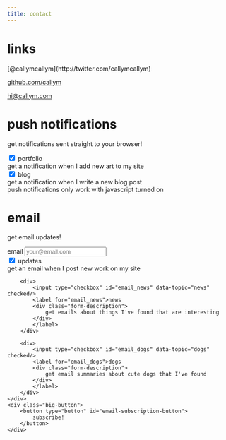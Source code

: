 ```yaml
---
title: contact
---
```

<h1>links</h1>
<div class="contact links center">
[@callymcallym](http://twitter.com/callymcallym)

[github.com/callym](http://github.com/callym)

[hi@callym.com](mailto:hi@callym.com)
</div>

# push notifications
get notifications sent straight to your browser!
<div>
<form class="center" id="push-subscription-form">
	<div class="checkboxes" id="topics">
		<div>
			<input type="checkbox" id="push_portfolio" data-topic="portfolio" checked/>
			<label for="push_portfolio">portfolio
			<div class="form-description">
				get a notification when I add new art to my site
			</div>
			</label>
		</div>
		<div>
			<input type="checkbox" id="push_blog" data-topic="blog" checked/>
			<label for="push_blog">blog
			<div class="form-description">
				get a notification when I write a new blog post
			</div>
			</label>
		</div>
	</div>
	<div class="big-button">
		<label for="push_notifications_action" id="push_notifications_label">
			<noscript>
				push notifications only work with javascript turned on
			</noscript>
		</label>
		<button type="button" id="push_notifications_action" style="display: none">
			subscribe!
		</button>
	</div>
</form>
</div>

# email
get email updates!
<form class="center" id="email-subscription-form">
	<div class="email">
		<label for="email">email</label>
		<span class="email-input">
			<input 	type="email"
					id="email"
					name="email_address" 
					placeholder="your@email.com"
					required/>
		</span>
	</div>
	<div class="checkboxes" id="topics">
		<div>
			<input type="checkbox" id="email_updates" data-topic="updates" checked/>
			<label for="email_updates">updates
			<div class="form-description">
				get an email when I post new work on my site
			</div>
			</label>
		</div>

		<div>
			<input type="checkbox" id="email_news" data-topic="news" checked/>
			<label for="email_news">news
			<div class="form-description">
				get emails about things I've found that are interesting
			</div>
			</label>
		</div>

		<div>
			<input type="checkbox" id="email_dogs" data-topic="dogs" checked/>
			<label for="email_dogs">dogs
			<div class="form-description">
				get email summaries about cute dogs that I've found
			</div>
			</label>
		</div>
	</div>
	<div class="big-button">
		<button type="button" id="email-subscription-button">
			subscribe!
		</button>
	</div>
</form>

<script>
$(document).ready(function() {
	var check_subscribe = function(type, cb_zero, cb_else) {
		var checked = 0;
		$(`#${type}-subscription-form input[type=checkbox]`).each(function() {
			checked += $(this).prop('checked') ? 1 : 0;
		});
		if (checked <= 0) {
			if (cb_zero) {
				cb_zero();
			}
		} else {
			if (cb_else) {
				cb_else();
			}
		}
	}

	var get_topics = function(type) {
		var topics = [];
		$(`#${type}-subscription-form input[type=checkbox]`).each(function() {
			var $this = $(this);
			if ($this.prop('checked')) {
				topics.push($this.data('topic'));
			}
		});
		return topics;
	}

	var set_topics = function(type, topics) {
		if (topics) {
			$(`#${type}-subscription-form input[type=checkbox]`).each(function() {
				var $this = $(this);
				if (topics.indexOf($this.data('topic')) > -1) {
					$this.prop('checked', true);
				} else {
					$this.prop('checked', false);
				}
			});
		}
	}

	var is_subscribed = false;
	var $push_notification_button = $('#push_notifications_action');

	var check_push_subscribe = function() {
		check_subscribe('push',
		function() {
			callym.message(
				"please select at least one category to subscribe",
				'error');
			$push_notification_button
				.addClass('error')
				.text('unsubscribe!');
		},
		function() {
			$push_notification_button
				.removeClass('error')
				.text("subscribe!");
		});
	}

	$('#push-subscription-form #topics input[type=checkbox]').on('click', check_push_subscribe);

	var toggle_subscribe = function() {
		// unsubscribe!
		if ($(this).hasClass('error')) {
			push_unsubscribe()
				.then(function() {
					is_subscribed = false;
					check_push_subscribe();
				});
		}
		else {
			push_subscribe(get_topics('push'))
				.then(function() {
					is_subscribed = true;
					check_push_subscribe();
				});
		}
		return false;
	};

	$push_notification_button.on('click', toggle_subscribe);

	if (!navigator.serviceWorker || !('PushManager' in window))
	{
		$('#push-subscription-form #topics').html(
			`<p>this feature only works on browsers that support Service Workers and Push Notifications</p>`
		);
		$.ajax({
			url: "//cdn.jsdelivr.net/caniuse-embed/1.0.1/caniuse-embed.min.js",
			dataType: "script",
			beforeSend: function() {
				var features = ['serviceworkers', 'push-api'];
				var periods = "future_1,current,past_1";

				features.forEach(function(feature) {
					console.log(feature);
					$('#push_notifications_label').append(
						`<p class="ciu_embed"
							data-feature="${feature}"
							data-periods="${periods}">
							<a href="http://caniuse.com/#feat=${feature}">
								Can I Use ${feature}?
							</a>
							Data on support for the ${feature} feature across the major browsers from caniuse.com.
						</p>`);
				});
			}
		});
	}
	else if (Notification.permission === 'denied') {
		$('#push_notifications_label').html(
			`<p>you have blocked notifications!</p>
			<p>if you want to unblock them, see instructions
			<a href="https://support.google.com/chrome/answer/6148059?hl=en-GB&ref_topic=3434353">
				here (Google Chrome)</a>
			(steps for Firefox are very similar)</p>`
		);
	} else {
		$push_notification_button.show();
		
		navigator.serviceWorker.ready
			.then(function(registration) {
				return registration.pushManager.getSubscription();
			})
			.then(function(subscription) {
				if (subscription) {
					is_subscribed = true;
				}
			});
	}

	$('#email-subscription-button').on('click', function() {
		var $form = $('#email-subscription-form');

		var email = $form.find('#email').val();

		if (email.length === 0) {
			callym.message("you need to enter an email", 'error');
			return;
		}

		if (email.indexOf('@') == -1) {
			callym.message("your email address needs to contain an '@'", 'error');
			return;
		}

		if (email.split('@').filter(Boolean).length < 2) {
			callym.message("your email needs text before and after the '@'", 'error');
			return;
		}

		// unsubscribe!
		if ($(this).hasClass('error')) {
			var subscription = {
				email: email
			};

			fetch('https://z8jnhu3g0g.execute-api.eu-west-1.amazonaws.com/production/unregister', {
				method: 'post',
				headers: {
					'Content-type' : 'application/json'
				},
				body: JSON.stringify(subscription)
			})
			.then(function() {
				callym.message("you have been unsubscribed");
			});

			return;
		}

		var topics = get_topics('email');
		
		var subscription = {
			email: email,
			topics: topics
		};
		fetch('https://z8jnhu3g0g.execute-api.eu-west-1.amazonaws.com/production/register', {
			method: 'post',
			headers: {
				'Content-type' : 'application/json'
			},
			body: JSON.stringify(subscription)
		}).then(function(response) {
			return response.json();
		}).then(function(response) {
			console.log(response);
			if (response.status == 'updated') {
				callym.message("your subscription details have been updated")
			} else if (response.status == 'subscribed') {
				if (response.reason == 'not activated') {
					callym.message("your subscription details have been updated, and you have been sent a new confirmation email");
				} else {
					callym.message("you have been sent a confirmation email");
				}
			} else {
				callym.message("there might have been an error with your subscription, please try again", 'error');
			}
		});
	});

	var check_email_subscribe = function() {
		check_subscribe('email',
		function() {
			callym.message(
				"please select at least one category to subscribe",
				'error');
			$('#email-subscription-button')
				.addClass('error')
				.text('unsubscribe!');
		},
		function() {
			$('#email-subscription-button')
				.removeClass('error')
				.text("subscribe!");
		});
	}
	
	$('#email-subscription-form #topics input[type=checkbox]').on('click', check_email_subscribe);

	if (window.location.search.length > 0) {
		// so the email bit is more central
		$('body').css('height', '150vh');

		var urlParams = new URLSearchParams(window.location.search);
		window.location.hash = '#email';
		$('#email-subscription-form #email').val(urlParams.get('email'));

		var topics = urlParams.get('topics') || [];

		set_topics('email', topics);
		check_email_subscribe();
	}
});
</script>